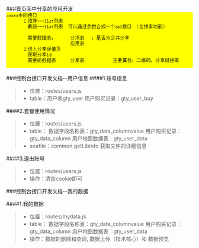 ###首页面中分享的应用开发
![](/assets/QQ图片20171207155657.png)

###控制台接口开发文档--用户信息
####1.账号信息

>* 位置：routes/users.js
>* table：用户表gty_user  用户购买记录：gty_user_buy

####2.套餐使用情况

>* 位置：routes/users.js
>* table：
    数据字段名称表：gty_data_columnvalue 
    用户购买记录： gty_data_column
    用户地图数据表：gty_user_data
>* seafile：common.getLibInfo 获取文件的详细信息

####3.退出账号
>* 位置：routes/users.js
>* 操作：清空cookie即可


###控制台接口开发文档--我的数据

####1.我的数据
>* 位置：routes/mydata.js
>* table：
    数据字段名称表：gty_data_columnvalue 
    用户购买记录： gty_data_column
    用户地图数据表：gty_user_data
>* 操作：数据的删除和查询,
    数据上传（技术核心）和 数据预览







































